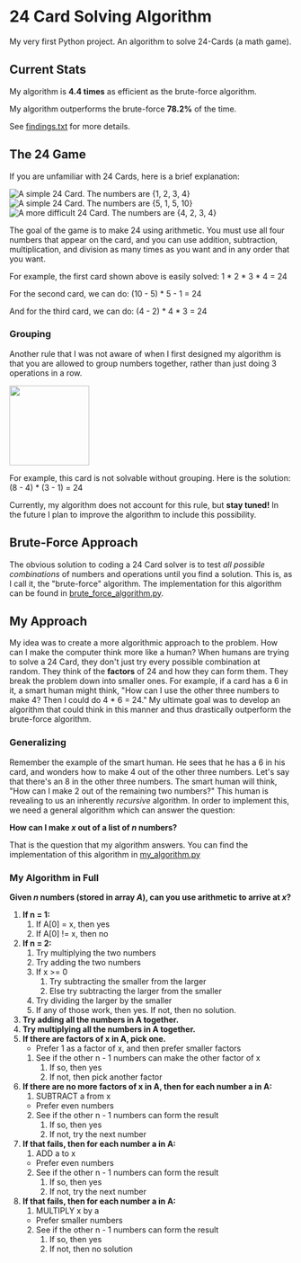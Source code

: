 # 24 Card Solving Algorithm
My very first Python project. An algorithm to solve 24-Cards (a math game).

## Current Stats

My algorithm is **4.4 times** as efficient as the brute-force algorithm.

My algorithm outperforms the brute-force **78.2%** of the time.

See [findings.txt](findings.txt) for more details.

## The 24 Game
If you are unfamiliar with 24 Cards, here is a brief explanation:

![A simple 24 Card. The numbers are {1, 2, 3, 4}](https://www.learningforallages.com/images/Math24SD1d.jpg) ![A simple 24 Card. The numbers are {5, 1, 5, 10}](https://www.learningforallages.com/images/34676.gif) ![A more difficult 24 Card. The numbers are {4, 2, 3, 4}](http://www.sbu.edu/images/default-source/school-of-arts-and-sciences-math/24game_card.gif?sfvrsn=2)

The goal of the game is to make 24 using arithmetic. You must use all four numbers that appear on the card, and you can use addition, subtraction, multiplication, and division as many times as you want and in any order that you want.

For example, the first card shown above is easily solved: 1 * 2 * 3 * 4 = 24

For the second card, we can do: (10 - 5) * 5 - 1 = 24

And for the third card, we can do: (4 - 2) * 4 * 3 = 24

### Grouping

Another rule that I was not aware of when I first designed my algorithm is that you are allowed to group numbers together, rather than just doing 3 operations in a row.

<img src="http://randallreedjr.com/images/24gamecard.jpg" width="142">

For example, this card is not solvable without grouping. Here is the solution: (8 - 4) * (3 - 1) = 24

Currently, my algorithm does not account for this rule, but **stay tuned!** In the future I plan to improve the algorithm to include this possibility.

## Brute-Force Approach

The obvious solution to coding a 24 Card solver is to test *all possible combinations* of numbers and operations until you find a solution. This is, as I call it, the "brute-force" algorithm. The implementation for this algorithm can be found in [brute_force_algorithm.py](brute_force_algorithm.py).

## My Approach

My idea was to create a more algorithmic approach to the problem. How can I make the computer think more like a human? When humans are trying to solve a 24 Card, they don't just try every possible combination at random. They think of the **factors** of 24 and how they can form them. They break the problem down into smaller ones. For example, if a card has a 6 in it, a smart human might think, "How can I use the other three numbers to make 4? Then I could do 4 * 6 = 24." My ultimate goal was to develop an algorithm that could think in this manner and thus drastically outperform the brute-force algorithm.

### Generalizing

Remember the example of the smart human. He sees that he has a 6 in his card, and wonders how to make 4 out of the other three numbers. Let's say that there's an 8 in the other three numbers. The smart human will think, "How can I make 2 out of the remaining two numbers?" This human is revealing to us an inherently *recursive* algorithm. In order to implement this, we need a general algorithm which can answer the question:

**How can I make _x_ out of a list of _n_ numbers?**

That is the question that my algorithm answers. You can find the implementation of this algorithm in [my_algorithm.py](my_algorithm.py)

### My Algorithm in Full

**Given _n_ numbers (stored in array _A_), can you use arithmetic to arrive at _x_?**

1.  **If n = 1:**
    1.  If A[0] = x, then yes
    2.  If A[0] != x, then no
2.  **If n = 2:**
    1.  Try multiplying the two numbers
    2.  Try adding the two numbers
    3.  If x >= 0
        1.  Try subtracting the smaller from the larger
        2.  Else try subtracting the larger from the smaller
    4.  Try dividing the larger by the smaller
    5.  If any of those work, then yes. If not, then no solution.
3.  **Try adding all the numbers in A together.**
4.  **Try multiplying all the numbers in A together.**
5.  **If there are factors of x in A, pick one.**
    * Prefer 1 as a factor of x, and then prefer smaller factors
    1.  See if the other n - 1 numbers can make the other factor of x
        1.  If so, then yes
        2.  If not, then pick another factor
6.  **If there are no more factors of x in A, then for each number a in A:**
    1.  SUBTRACT a from x
    *   Prefer even numbers
    2.  See if the other n - 1 numbers can form the result
        1.  If so, then yes
        2.  If not, try the next number
7.  **If that fails, then for each number a in A:**
    1.  ADD a to x
    *   Prefer even numbers
    2.  See if the other n - 1 numbers can form the result
        1.  If so, then yes
        2.  If not, try the next number
8.  **If that fails, then for each number a in A:**
    1.  MULTIPLY x by a
    * Prefer smaller numbers
    2.  See if the other n - 1 numbers can form the result
        1.  If so, then yes
        2.  If not, then no solution
